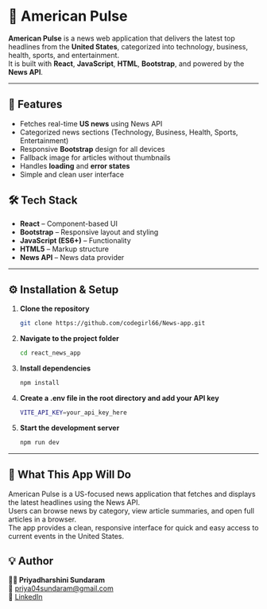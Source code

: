 # 📰 American Pulse

**American Pulse** is a news web application that delivers the latest top headlines from the **United States**, categorized into technology, business, health, sports, and entertainment.  
It is built with **React**, **JavaScript**, **HTML**, **Bootstrap**, and powered by the **News API**.

---

## 🚀 Features
- Fetches real-time **US news** using News API
- Categorized news sections (Technology, Business, Health, Sports, Entertainment)
- Responsive **Bootstrap** design for all devices
- Fallback image for articles without thumbnails
- Handles **loading** and **error states**
- Simple and clean user interface


## 🛠️ Tech Stack
- **React** – Component-based UI
- **Bootstrap** – Responsive layout and styling
- **JavaScript (ES6+)** – Functionality
- **HTML5** – Markup structure
- **News API** – News data provider

---

## ⚙️ Installation & Setup

1. **Clone the repository**  
   ```bash
   git clone https://github.com/codegirl66/News-app.git

2. **Navigate to the project folder**
   ```bash
   cd react_news_app

3. **Install dependencies**
   ```bash
   npm install

4. **Create a .env file in the root directory and add your API key**
   ```bash
   VITE_API_KEY=your_api_key_here

5. **Start the development server**
   ```bash
   npm run dev

--- 

## 📌 What This App Will Do
American Pulse is a US-focused news application that fetches and displays the latest headlines using the News API.  
Users can browse news by category, view article summaries, and open full articles in a browser.  
The app provides a clean, responsive interface for quick and easy access to current events in the United States.

## 💡 Author
**👩‍💻 Priyadharshini Sundaram**  
📧 [priya04sundaram@gmail.com](mailto:priya04sundaram@gmail.com)  
🔗 [LinkedIn](https://linkedin.com/in/priya-dharshini-s-9a5b32292)
 
